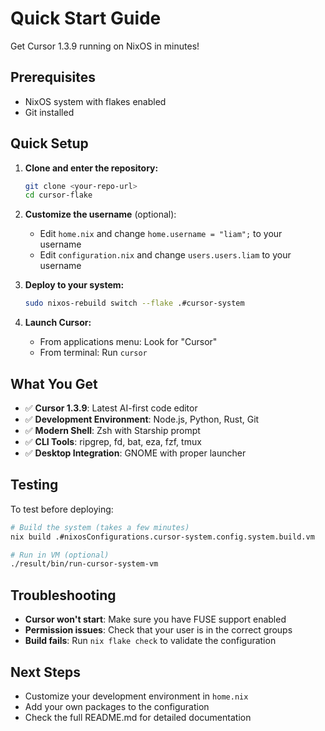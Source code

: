 # Quick Start Guide

Get Cursor 1.3.9 running on NixOS in minutes!

## Prerequisites

- NixOS system with flakes enabled
- Git installed

## Quick Setup

1. **Clone and enter the repository:**
   ```bash
   git clone <your-repo-url>
   cd cursor-flake
   ```

2. **Customize the username** (optional):
   - Edit `home.nix` and change `home.username = "liam";` to your username
   - Edit `configuration.nix` and change `users.users.liam` to your username

3. **Deploy to your system:**
   ```bash
   sudo nixos-rebuild switch --flake .#cursor-system
   ```

4. **Launch Cursor:**
   - From applications menu: Look for "Cursor"
   - From terminal: Run `cursor`

## What You Get

- ✅ **Cursor 1.3.9**: Latest AI-first code editor
- ✅ **Development Environment**: Node.js, Python, Rust, Git
- ✅ **Modern Shell**: Zsh with Starship prompt
- ✅ **CLI Tools**: ripgrep, fd, bat, eza, fzf, tmux
- ✅ **Desktop Integration**: GNOME with proper launcher

## Testing

To test before deploying:
```bash
# Build the system (takes a few minutes)
nix build .#nixosConfigurations.cursor-system.config.system.build.vm

# Run in VM (optional)
./result/bin/run-cursor-system-vm
```

## Troubleshooting

- **Cursor won't start**: Make sure you have FUSE support enabled
- **Permission issues**: Check that your user is in the correct groups
- **Build fails**: Run `nix flake check` to validate the configuration

## Next Steps

- Customize your development environment in `home.nix`
- Add your own packages to the configuration
- Check the full README.md for detailed documentation 